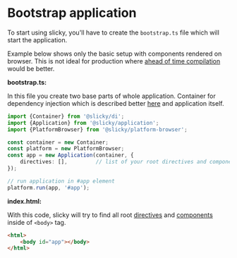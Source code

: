 # Bootstrap application

To start using slicky, you'll have to create the `bootstrap.ts` file which will start the application.

Example below shows only the basic setup with components rendered on browser. This is not ideal for production where 
[ahead of time compilation](./aot.md) would be better.

**bootstrap.ts:**

In this file you create two base parts of whole application. Container for dependency injection which is described 
better [here](./di.md) and application itself.

```typescript
import {Container} from '@slicky/di';
import {Application} from '@slicky/application';
import {PlatformBrowser} from '@slicky/platform-browser';

const container = new Container;
const platform = new PlatformBrowser;
const app = new Application(container, {
	directives: [],			// list of your root directives and components
});

// run application in #app element
platform.run(app, '#app');
```

**index.html:**

With this code, slicky will try to find all root [directives](./directives.md) and [components](./components.md) inside 
of `<body>` tag.

```html
<html>
	<body id="app"></body>
</html>
```
